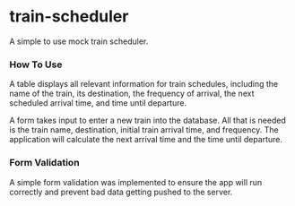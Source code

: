 # train-scheduler
A simple to use mock train scheduler. 

### How To Use

A table displays all relevant information for train schedules, including the name of the train, its destination, the frequency of arrival, the next scheduled arrival time, and time until departure.

A form takes input to enter a new train into the database. All that is needed is the train name, destination, initial train arrival time, and frequency. The application will calculate the next arrival time and the time until departure. 

### Form Validation

A simple form validation was implemented to ensure the app will run correctly and prevent bad data getting pushed to the server. 


